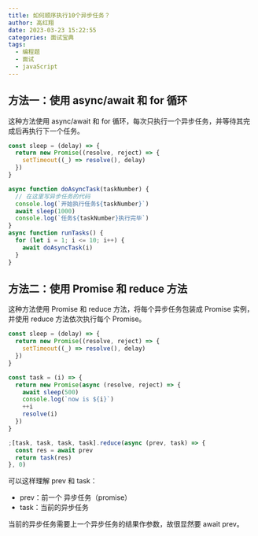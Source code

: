 ```yaml
---
title: 如何顺序执行10个异步任务？
author: 高红翔
date: 2023-03-23 15:22:55
categories: 面试宝典
tags:
  - 编程题
  - 面试
  - javaScript
---
```


## 方法一：使用 async/await 和 for 循环

这种方法使用 async/await 和 for 循环，每次只执行一个异步任务，并等待其完成后再执行下一个任务。

```js
const sleep = (delay) => {
  return new Promise((resolve, reject) => {
    setTimeout((_) => resolve(), delay)
  })
}

async function doAsyncTask(taskNumber) {
  // 在这里写异步任务的代码
  console.log(`开始执行任务${taskNumber}`)
  await sleep(1000)
  console.log(`任务${taskNumber}执行完毕`)
}
async function runTasks() {
  for (let i = 1; i <= 10; i++) {
    await doAsyncTask(i)
  }
}
```

## 方法二：使用 Promise 和 reduce 方法

这种方法使用 Promise 和 reduce 方法，将每个异步任务包装成 Promise 实例，并使用 reduce 方法依次执行每个 Promise。

```js
const sleep = (delay) => {
  return new Promise((resolve, reject) => {
    setTimeout((_) => resolve(), delay)
  })
}

const task = (i) => {
  return new Promise(async (resolve, reject) => {
    await sleep(500)
    console.log(`now is ${i}`)
    ++i
    resolve(i)
  })
}

;[task, task, task, task].reduce(async (prev, task) => {
  const res = await prev
  return task(res)
}, 0)
```

可以这样理解 prev 和 task：

- prev：前一个 异步任务（promise）
- task：当前的异步任务

当前的异步任务需要上一个异步任务的结果作参数，故很显然要 await prev。
